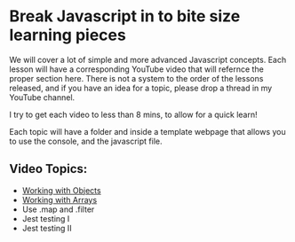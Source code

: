 # Break Javascript in to bite size learning pieces

We will cover a lot of simple and more advanced Javascript concepts. Each lesson will have a corresponding YouTube video that will refernce the proper section here. There is not a system to the order of the lessons released, and if you have an idea for a topic, please drop a thread in my YouTube channel. 

I try to get each video to less than 8 mins, to allow for a quick learn! 

Each topic will have a folder and inside a template webpage that allows you to use the console, and the javascript file. 

## Video Topics:

- [Working with Objects](https://github.com/mrzacsmith-youtube/basic-javascript/tree/master/objects)
- [Working with Arrays](https://github.com/mrzacsmith-youtube/basic-javascript/tree/master/arrays)
- Use .map and .filter
- Jest testing I
- Jest testing II
